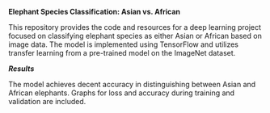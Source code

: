__Elephant Species Classification: Asian vs. African__

This repository provides the code and resources for a deep learning project focused on classifying elephant species as either Asian or African based on image data. The model is implemented using TensorFlow and utilizes transfer learning from a pre-trained model on the ImageNet dataset.

__*Results*__

The model achieves decent accuracy in distinguishing between Asian and African elephants. Graphs for loss and accuracy during training and validation are included.
